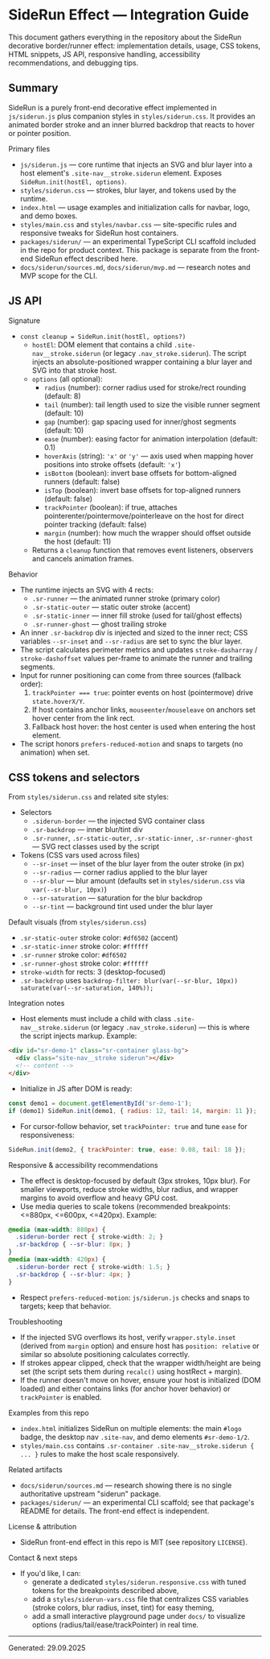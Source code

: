 # SideRun Effect — Integration Guide

This document gathers everything in the repository about the SideRun decorative border/runner effect: implementation details, usage, CSS tokens, HTML snippets, JS API, responsive handling, accessibility recommendations, and debugging tips.

## Summary
SideRun is a purely front-end decorative effect implemented in `js/siderun.js` plus companion styles in `styles/siderun.css`. It provides an animated border stroke and an inner blurred backdrop that reacts to hover or pointer position.

Primary files
- `js/siderun.js` — core runtime that injects an SVG and blur layer into a host element's `.site-nav__stroke.siderun` element. Exposes `SideRun.init(hostEl, options)`.
- `styles/siderun.css` — strokes, blur layer, and tokens used by the runtime.
- `index.html` — usage examples and initialization calls for navbar, logo, and demo boxes.
- `styles/main.css` and `styles/navbar.css` — site-specific rules and responsive tweaks for SideRun host containers.
- `packages/siderun/` — an experimental TypeScript CLI scaffold included in the repo for product context. This package is separate from the front-end SideRun effect described here.
- `docs/siderun/sources.md`, `docs/siderun/mvp.md` — research notes and MVP scope for the CLI.

## JS API
Signature
- `const cleanup = SideRun.init(hostEl, options?)`
  - `hostEl`: DOM element that contains a child `.site-nav__stroke.siderun` (or legacy `.nav_stroke.siderun`). The script injects an absolute-positioned wrapper containing a blur layer and SVG into that stroke host.
  - `options` (all optional):
    - `radius` (number): corner radius used for stroke/rect rounding (default: 8)
    - `tail` (number): tail length used to size the visible runner segment (default: 10)
    - `gap` (number): gap spacing used for inner/ghost segments (default: 10)
    - `ease` (number): easing factor for animation interpolation (default: 0.1)
    - `hoverAxis` (string): `'x'` or `'y'` — axis used when mapping hover positions into stroke offsets (default: `'x'`)
    - `isBottom` (boolean): invert base offsets for bottom-aligned runners (default: false)
    - `isTop` (boolean): invert base offsets for top-aligned runners (default: false)
    - `trackPointer` (boolean): if true, attaches pointerenter/pointermove/pointerleave on the host for direct pointer tracking (default: false)
    - `margin` (number): how much the wrapper should offset outside the host (default: 11)
  - Returns a `cleanup` function that removes event listeners, observers and cancels animation frames.

Behavior
- The runtime injects an SVG with 4 rects:
  - `.sr-runner` — the animated runner stroke (primary color)
  - `.sr-static-outer` — static outer stroke (accent)
  - `.sr-static-inner` — inner fill stroke (used for tail/ghost effects)
  - `.sr-runner-ghost` — ghost trailing stroke
- An inner `.sr-backdrop` div is injected and sized to the inner rect; CSS variables `--sr-inset` and `--sr-radius` are set to sync the blur layer.
- The script calculates perimeter metrics and updates `stroke-dasharray` / `stroke-dashoffset` values per-frame to animate the runner and trailing segments.
- Input for runner positioning can come from three sources (fallback order):
  1. `trackPointer === true`: pointer events on host (pointermove) drive `state.hoverX/Y`.
  2. If host contains anchor links, `mouseenter`/`mouseleave` on anchors set hover center from the link rect.
  3. Fallback host hover: the host center is used when entering the host element.
- The script honors `prefers-reduced-motion` and snaps to targets (no animation) when set.

## CSS tokens and selectors
From `styles/siderun.css` and related site styles:
- Selectors
  - `.siderun-border` — the injected SVG container class
  - `.sr-backdrop` — inner blur/tint div
  - `.sr-runner`, `.sr-static-outer`, `.sr-static-inner`, `.sr-runner-ghost` — SVG rect classes used by the script
- Tokens (CSS vars used across files)
  - `--sr-inset` — inset of the blur layer from the outer stroke (in px)
  - `--sr-radius` — corner radius applied to the blur layer
  - `--sr-blur` — blur amount (defaults set in `styles/siderun.css` via `var(--sr-blur, 10px)`)
  - `--sr-saturation` — saturation for the blur backdrop
  - `--sr-tint` — background tint used under the blur layer

Default visuals (from `styles/siderun.css`)
- `.sr-static-outer` stroke color: `#df6502` (accent)
- `.sr-static-inner` stroke color: `#ffffff`
- `.sr-runner` stroke color: `#df6502`
- `.sr-runner-ghost` stroke color: `#ffffff`
- `stroke-width` for rects: 3 (desktop-focused)
- `.sr-backdrop` uses `backdrop-filter: blur(var(--sr-blur, 10px)) saturate(var(--sr-saturation, 140%));`

Integration notes
- Host elements must include a child with class `.site-nav__stroke.siderun` (or legacy `.nav_stroke.siderun`) — this is where the script injects markup. Example:

```html
<div id="sr-demo-1" class="sr-container glass-bg">
  <div class="site-nav__stroke siderun"></div>
  <!-- content -->
</div>
```

- Initialize in JS after DOM is ready:

```js
const demo1 = document.getElementById('sr-demo-1');
if (demo1) SideRun.init(demo1, { radius: 12, tail: 14, margin: 11 });
```

- For cursor-follow behavior, set `trackPointer: true` and tune `ease` for responsiveness:

```js
SideRun.init(demo2, { trackPointer: true, ease: 0.08, tail: 18 });
```

Responsive & accessibility recommendations
- The effect is desktop-focused by default (3px strokes, 10px blur). For smaller viewports, reduce stroke widths, blur radius, and wrapper margins to avoid overflow and heavy GPU cost.
- Use media queries to scale tokens (recommended breakpoints: <=880px, <=600px, <=420px). Example:

```css
@media (max-width: 880px) {
  .siderun-border rect { stroke-width: 2; }
  .sr-backdrop { --sr-blur: 8px; }
}
@media (max-width: 420px) {
  .siderun-border rect { stroke-width: 1.5; }
  .sr-backdrop { --sr-blur: 4px; }
}
```

- Respect `prefers-reduced-motion`: `js/siderun.js` checks and snaps to targets; keep that behavior.

Troubleshooting
- If the injected SVG overflows its host, verify `wrapper.style.inset` (derived from `margin` option) and ensure host has `position: relative` or similar so absolute positioning calculates correctly.
- If strokes appear clipped, check that the wrapper width/height are being set (the script sets them during `recalc()` using hostRect + margin).
- If the runner doesn't move on hover, ensure your host is initialized (DOM loaded) and either contains links (for anchor hover behavior) or `trackPointer` is enabled.

Examples from this repo
- `index.html` initializes SideRun on multiple elements: the main `#logo` badge, the desktop nav `.site-nav`, and demo elements `#sr-demo-1/2`.
- `styles/main.css` contains `.sr-container .site-nav__stroke.siderun { ... }` rules to make the host scale responsively.

Related artifacts
- `docs/siderun/sources.md` — research showing there is no single authoritative upstream "siderun" package.
- `packages/siderun/` — an experimental CLI scaffold; see that package's README for details. The front-end effect is independent.

License & attribution
- SideRun front-end effect in this repo is MIT (see repository `LICENSE`).

Contact & next steps
- If you'd like, I can:
  - generate a dedicated `styles/siderun.responsive.css` with tuned tokens for the breakpoints described above,
  - add a `styles/siderun-vars.css` file that centralizes CSS variables (stroke colors, blur radius, inset, tint) for easy theming,
  - add a small interactive playground page under `docs/` to visualize options (radius/tail/ease/trackPointer) in real time.

---
Generated: 29.09.2025
